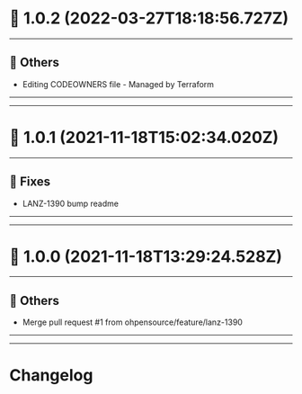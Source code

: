 # :confetti_ball: 1.0.2 (2022-03-27T18:18:56.727Z)
- - -
## :newspaper: Others
* Editing CODEOWNERS file - Managed by Terraform
- - -
- - -
# :confetti_ball: 1.0.1 (2021-11-18T15:02:34.020Z)
- - -
## :bug: Fixes
* LANZ-1390 bump readme
- - -
- - -
# :confetti_ball: 1.0.0 (2021-11-18T13:29:24.528Z)
- - -
## :newspaper: Others
* Merge pull request #1 from ohpensource/feature/lanz-1390
- - -
- - -
# Changelog
